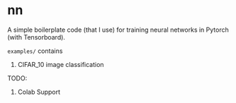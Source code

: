 # nn

A simple boilerplate code (that I use) for training neural networks in Pytorch (with Tensorboard).

`examples/` contains
1. CIFAR_10 image classification



TODO:
1. Colab Support